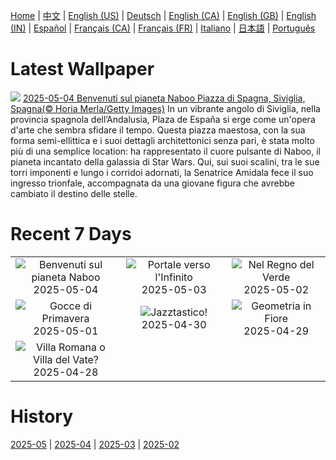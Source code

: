 [Home](../README.md) | [中文](zh-CN.md) | [English (US)](en-US.md) | [Deutsch](de-DE.md) | [English (CA)](en-CA.md) | [English (GB)](en-GB.md) | [English (IN)](en-IN.md) | [Español](es-ES.md) | [Français (CA)](fr-CA.md) | [Français (FR)](fr-FR.md) | [Italiano](it-IT.md) | [日本語](ja-JP.md) | [Português](pt-BR.md)

# Latest Wallpaper
![](https://www.bing.com/th?id=OHR.SevilleNaboo_IT-IT2269809948_UHD.jpg)
[2025-05-04 Benvenuti sul pianeta Naboo Piazza di Spagna, Siviglia, Spagna(© Horia Merla/Getty Images)](https://www.bing.com/th?id=OHR.SevilleNaboo_IT-IT2269809948_UHD.jpg)
In un vibrante angolo di Siviglia, nella provincia spagnola dell’Andalusia, Plaza de España si erge come un'opera d'arte che sembra sfidare il tempo. Questa piazza maestosa, con la sua forma semi-ellittica e i suoi dettagli architettonici senza pari, è stata molto più di una semplice location: ha rappresentato il cuore pulsante di Naboo, il pianeta incantato della galassia di Star Wars. Qui, sui suoi scalini, tra le sue torri imponenti e lungo i corridoi adornati, la Senatrice Amidala fece il suo ingresso trionfale, accompagnata da una giovane figura che avrebbe cambiato il destino delle stelle.

# Recent 7 Days
|  |  |  |
|:---:|:---:|:---:|
| ![](https://www.bing.com/th?id=OHR.SevilleNaboo_IT-IT2269809948_400x240.jpg "Benvenuti sul pianeta Naboo") 2025-05-04 | ![](https://www.bing.com/th?id=OHR.ArchesGalaxy_IT-IT2041220241_400x240.jpg "Portale verso l'Infinito") 2025-05-03 | ![](https://www.bing.com/th?id=OHR.BrazilHeron_IT-IT7849076526_400x240.jpg "Nel Regno del Verde") 2025-05-02 |
| ![](https://www.bing.com/th?id=OHR.PinkPlumeria_IT-IT2418782991_400x240.jpg "Gocce di Primavera") 2025-05-01 | ![](https://www.bing.com/th?id=OHR.ColtraneBand_IT-IT2364291009_400x240.jpg "Jazztastico!") 2025-04-30 | ![](https://www.bing.com/th?id=OHR.GardensVillandry_IT-IT2296635680_400x240.jpg "Geometria in Fiore") 2025-04-29 |
| ![](https://www.bing.com/th?id=OHR.LagoDiGardaVillaRomana_IT-IT2119836247_400x240.jpg "Villa Romana o Villa del Vate?") 2025-04-28 |  |  |

# History
[2025-05](../archives/wallpaper/it-IT/w_2025_05.md) | [2025-04](../archives/wallpaper/it-IT/w_2025_04.md) | [2025-03](../archives/wallpaper/it-IT/w_2025_03.md) | [2025-02](../archives/wallpaper/it-IT/w_2025_02.md)
